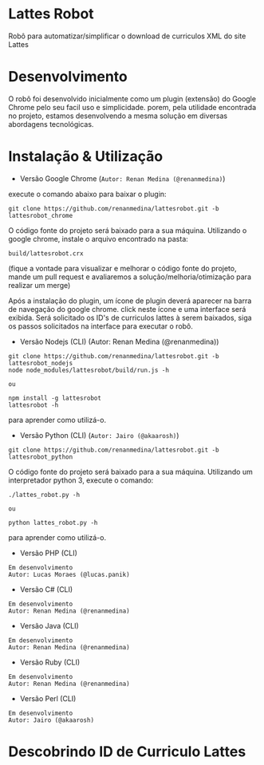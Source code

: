 # Lattes Robot
Robô para automatizar/simplificar o download de curriculos XML do site Lattes

# Desenvolvimento
O robô foi desenvolvido inicialmente como um plugin (extensão) do Google Chrome pelo seu facil uso e simplicidade.
porem, pela utilidade encontrada no projeto, estamos desenvolvendo a mesma solução em diversas abordagens tecnológicas.

# Instalação & Utilização
* Versão Google Chrome (``Autor: Renan Medina (@renanmedina)``)

execute o comando abaixo para baixar o plugin:

``
git clone https://github.com/renanmedina/lattesrobot.git -b lattesrobot_chrome
``

O código fonte do projeto será baixado para a sua máquina. Utilizando o google chrome, instale o arquivo encontrado na pasta:

``
build/lattesrobot.crx
``

(fique a vontade para visualizar e melhorar o código fonte do projeto, mande um pull request e avaliaremos a solução/melhoria/otimização para realizar um merge)

Após a instalação do plugin, um ícone de plugin deverá aparecer na barra de navegação do google chrome. click neste ícone e uma interface será exibida. Será solicitado os ID's de curriculos lattes à serem baixados, siga os passos solicitados na interface para executar o robô. 

* Versão Nodejs (CLI) (Autor: Renan Medina (@renanmedina))

```
git clone https://github.com/renanmedina/lattesrobot.git -b lattesrobot_nodejs
node node_modules/lattesrobot/build/run.js -h

ou

npm install -g lattesrobot
lattesrobot -h
```
para aprender como utilizá-o.

* Versão Python (CLI) (``Autor: Jairo (@akaarosh)``)

```
git clone https://github.com/renanmedina/lattesrobot.git -b lattesrobot_python
```
O código fonte do projeto será baixado para a sua máquina. Utilizando um interpretador python 3, execute o comando:
```
./lattes_robot.py -h

ou

python lattes_robot.py -h
```
para aprender como utilizá-o.

* Versão PHP (CLI)
```
Em desenvolvimento  
Autor: Lucas Moraes (@lucas.panik) 
```

* Versão C# (CLI)
```
Em desenvolvimento  
Autor: Renan Medina (@renanmedina) 
```

* Versão Java (CLI)
```
Em desenvolvimento  
Autor: Renan Medina (@renanmedina) 
```

* Versão Ruby (CLI)
```
Em desenvolvimento  
Autor: Renan Medina (@renanmedina) 
```

* Versão Perl (CLI)
```
Em desenvolvimento  
Autor: Jairo (@akaarosh)
```

# Descobrindo ID de Curriculo Lattes

